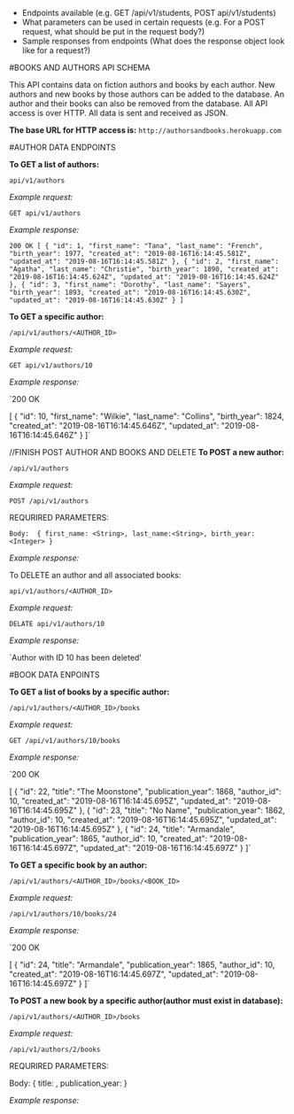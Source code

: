 - Endpoints available (e.g. GET /api/v1/students, POST api/v1/students)
- What parameters can be used in certain requests (e.g. For a POST request, what should be put in the request body?)
- Sample responses from endpoints (What does the response object look like for a request?)

#BOOKS AND AUTHORS API SCHEMA

This API contains data on fiction authors and books by each author. New authors and new books by those authors can be added to the database.  An author and their books can also be removed from the database. All API access is over HTTP. All data is sent and received as JSON.

**The base URL for HTTP access is:**
`http://authorsandbooks.herokuapp.com`

#AUTHOR DATA ENDPOINTS

**To GET a list of authors:**

`api/v1/authors`

*Example request:*

`GET api/v1/authors`

*Example response:*

`200 OK
[
    {
        "id": 1,
        "first_name": "Tana",
        "last_name": "French",
        "birth_year": 1977,
        "created_at": "2019-08-16T16:14:45.581Z",
        "updated_at": "2019-08-16T16:14:45.581Z"
    },
    {
        "id": 2,
        "first_name": "Agatha",
        "last_name": "Christie",
        "birth_year": 1890,
        "created_at": "2019-08-16T16:14:45.624Z",
        "updated_at": "2019-08-16T16:14:45.624Z"
    },
    {
        "id": 3,
        "first_name": "Dorothy",
        "last_name": "Sayers",
        "birth_year": 1893,
        "created_at": "2019-08-16T16:14:45.630Z",
        "updated_at": "2019-08-16T16:14:45.630Z"
    }
  ]`

**To GET a specific author:**

`/api/v1/authors/<AUTHOR_ID>`

*Example request:*

`GET api/v1/authors/10`

*Example response:*

`200 OK

[
    {
        "id": 10,
        "first_name": "Wilkie",
        "last_name": "Collins",
        "birth_year": 1824,
        "created_at": "2019-08-16T16:14:45.646Z",
        "updated_at": "2019-08-16T16:14:45.646Z"
    }
]`

//FINISH POST AUTHOR AND BOOKS AND DELETE
**To POST a new author:**

`/api/v1/authors`

*Example request:*

`POST /api/v1/authors`

REQURIRED PARAMETERS: 

`Body: 
{
  first_name: <String>,
  last_name:<String>,
  birth_year:<Integer>
}`

*Example response:*


To DELETE an author and all associated books:

`api/v1/authors/<AUTHOR_ID>`

*Example request:*

`DELATE api/v1/authors/10`

*Example response:*

`Author with ID 10 has been deleted'

#BOOK DATA ENPOINTS

**To GET a list of books by a specific author:**

`/api/v1/authors/<AUTHOR_ID>/books`

*Example request:*

`GET /api/v1/authors/10/books`

*Example response:*

`200 OK 

[
    {
        "id": 22,
        "title": "The Moonstone",
        "publication_year": 1868,
        "author_id": 10,
        "created_at": "2019-08-16T16:14:45.695Z",
        "updated_at": "2019-08-16T16:14:45.695Z"
    },
    {
        "id": 23,
        "title": "No Name",
        "publication_year": 1862,
        "author_id": 10,
        "created_at": "2019-08-16T16:14:45.695Z",
        "updated_at": "2019-08-16T16:14:45.695Z"
    },
    {
        "id": 24,
        "title": "Armandale",
        "publication_year": 1865,
        "author_id": 10,
        "created_at": "2019-08-16T16:14:45.697Z",
        "updated_at": "2019-08-16T16:14:45.697Z"
    }
]`

**To GET a specific book by an author:**

`/api/v1/authors/<AUTHOR_ID>/books/<BOOK_ID>`

*Example request:*

`/api/v1/authors/10/books/24`

*Example response:*


`200 OK

[
    {
        "id": 24,
        "title": "Armandale",
        "publication_year": 1865,
        "author_id": 10,
        "created_at": "2019-08-16T16:14:45.697Z",
        "updated_at": "2019-08-16T16:14:45.697Z"
    }
]`

**To POST a new book by a specific author(author must exist in database):**

`/api/v1/authors/<AUTHOR_ID>/books`

*Example request:*

`/api/v1/authors/2/books`

REQURIRED PARAMETERS: 

Body:
 {
  title: <String>,
  publication_year: <Integer>
}

*Example response:*


